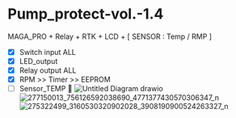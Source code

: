 # Pump_protect-vol.-1.4
MAGA_PRO + Relay + RTK + LCD + [ SENSOR : Temp / RMP ]
- [x] Switch input ALL
- [x] LED_output
- [x] Relay output ALL
- [x] RPM >> Timer >> EEPROM
- [ ] Sensor_TEMP :tada:
![Untitled Diagram drawio](https://user-images.githubusercontent.com/54813971/161255483-96b7382f-ffad-4d8d-acf8-06aa1ac09afa.png)
![277150013_756126592038690_4771377430570306347_n](https://user-images.githubusercontent.com/54813971/161249065-c9f6edec-3255-472e-8cc4-494385bf2d4b.jpg)
![275322499_3160530320902028_3908190900524263327_n](https://user-images.githubusercontent.com/54813971/161249364-c4f4f5cd-8400-419c-bf2b-15fabc3ed266.jpg)
